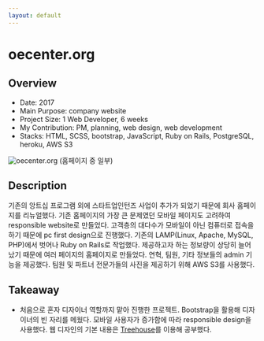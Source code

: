 ```yaml
---
layout: default
---
```


# oecenter.org

## Overview

* Date: 2017
* Main Purpose: company website
* Project Size: 1 Web Developer, 6 weeks
* My Contribution: PM, planning, web design, web development
* Stacks: HTML, SCSS, bootstrap, JavaScript, Ruby on Rails, PostgreSQL, heroku, AWS S3

![oecenter.org]({{"/assets/img/project/2017_oecenter_org.jpg"}})
(홈페이지 중 일부)

## Description

기존의 앙트십 프로그램 외에 스타트업인턴즈 사업이 추가가 되었기 때문에 회사 홈페이지를 리뉴얼했다. 
기존 홈페이지의 가장 큰 문제였던 모바일 페이지도 고려하여 responsible website로 만들었다. 
고객층의 대다수가 모바일이 아닌 컴퓨터로 접속을 하기 때문에 pc first design으로 진행했다. 
기존의 LAMP(Linux, Apache, MySQL, PHP)에서 벗어나 Ruby on Rails로 작업했다. 
제공하고자 하는 정보량이 상당히 늘어났기 때문에 여러 페이지의 홈페이지로 만들었다. 
연혁, 팀원, 기타 정보들의 admin 기능을 제공했다. 
팀원 및 파트너 전문가들의 사진을 제공하기 위해 AWS S3를 사용했다. 

## Takeaway

* 처음으로 혼자 디자이너 역할까지 맡아 진행한 프로젝트. 
Bootstrap을 활용해 디자이너의 빈 자리를 메웠다. 
모바일 사용자가 증가함에 따라 responsible design을 사용했다. 
웹 디자인의 기본 내용은 [Treehouse](https://teamtreehouse.com/)를 이용해 공부했다. 